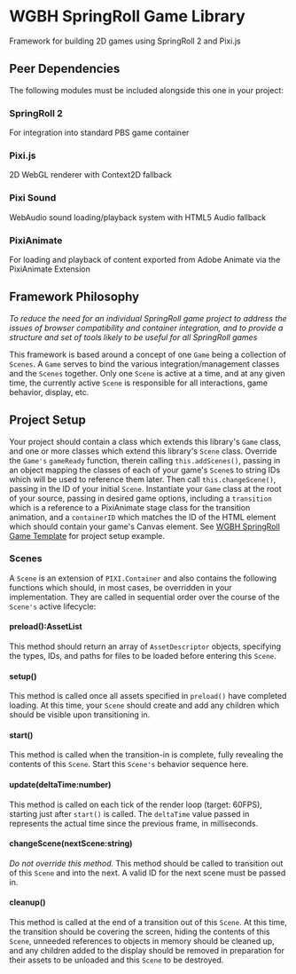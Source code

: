 # WGBH SpringRoll Game Library
Framework for building 2D games using SpringRoll 2 and Pixi.js

## Peer Dependencies
The following modules must be included alongside this one in your project:

### SpringRoll 2
For integration into standard PBS game container

### Pixi.js
2D WebGL renderer with Context2D fallback

### Pixi Sound
WebAudio sound loading/playback system with HTML5 Audio fallback

### PixiAnimate
For loading and playback of content exported from Adobe Animate via the PixiAnimate Extension


## Framework Philosophy
*To reduce the need for an individual SpringRoll game project to address the issues of browser compatibility and container integration, and to provide a structure and set of tools likely to be useful for all SpringRoll games*

This framework is based around a concept of one `Game` being a collection of `Scenes`. A `Game` serves to bind the various integration/management classes and the `Scenes` together. Only one `Scene` is active at a time, and at any given time, the currently active `Scene` is responsible for all interactions, game behavior, display, etc.


## Project Setup
Your project should contain a class which extends this library's `Game` class, and one or more classes which extend this library's `Scene` class. Override the `Game's` `gameReady` function, therein calling `this.addScenes()`, passing in an object mapping the classes of each of your game's `Scene`s to string IDs which will be used to reference them later. Then call `this.changeScene()`, passing in the ID of your initial `Scene`. Instantiate your `Game` class at the root of your source, passing in desired game options, including a `transition` which is a reference to a PixiAnimate stage class for the transition animation, and a `containerID` which matches the ID of the HTML element which should contain your game's Canvas element. See [WGBH SpringRoll Game Template](https://github.com/WGBH/wgbh-springroll-game-template) for project setup example.


### Scenes
A `Scene` is an extension of `PIXI.Container` and also contains the following functions which should, in most cases, be overridden in your implementation. They are called in sequential order over the course of the `Scene's` active lifecycle:

#### preload():AssetList
This method should return an array of `AssetDescriptor` objects, specifying the types, IDs, and paths for files to be loaded before entering this `Scene`.

#### setup()
This method is called once all assets specified in `preload()` have completed loading. At this time, your `Scene` should create and add any children which should be visible upon transitioning in.

#### start()
This method is called when the transition-in is complete, fully revealing the contents of this `Scene`. Start this `Scene's` behavior sequence here.

#### update(deltaTime:number)
This method is called on each tick of the render loop (target: 60FPS), starting just after `start()` is called. The `deltaTime` value passed in represents the actual time since the previous frame, in milliseconds.

#### changeScene(nextScene:string)
*Do not override this method.* This method should be called to transition out of this `Scene` and into the next. A valid ID for the next scene must be passed in.

#### cleanup()
This method is called at the end of a transition out of this `Scene`. At this time, the transition should be covering the screen, hiding the contents of this `Scene`, unneeded references to objects in memory should be cleaned up, and any children added to the display should be removed in preparation for their assets to be unloaded and this `Scene` to be destroyed.
